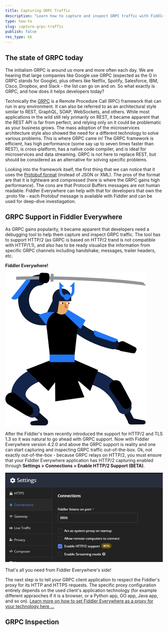 ```yaml
---
title: Capturing GRPC Traffic
description: "Learn how to capture and inspect GRPC traffic with Fiddler Everywhere."
type: how-to
slug: capture-grpc-traffic
publish: false
res_type: kb
---
```



## The state of GRPC today

The initialism GRPC is around us more and more often each day. We are hearing that large companies like Google use GRPC (expected as the G in GRPC stands for Google), plus others like Netflix, Spotify, Salesforce, IBM, Cisco, Dropbox, and Slack - the list can go on and on. So what exactly is GRPC, and how does it helps developers today?

Technically the [GRPC](https://grpc.io) is a Remote Procedure Call (RPC) framework that can run in any environment. It can also be referred to as an architectural style similar to REST, GraphQL, SOAP, WebSockets, and others. While most applications in the wild still rely primarily on REST, it became apparent that the REST API is far from perfect, and relying only on it could be problematic as your business grows. The mass adoption of the microservices architecture style also showed the need for a different technology to solve various problems. This is where GRPC came in! The GRPC framework is efficient, has high performance (some say up to seven times faster than REST), is cross-platform, has a native code compiler, and is ideal for microservices and data streaming. GRPC is not here to replace REST, but should be considered as an alternative for solving specific problems.

Looking into the framework itself, the first thing that we can notice that it uses the [Protobuf format](https://protobuf.dev/) (instead of JSON or XML). The pros of the format are that it is lightware and compressed (here is where the GRPC gains high performance). The cons are that Protocol Buffers messages are not human readable. Fiddler Everywhere can help with that for developers that own the .proto file - each Protobuf message is available with Fiddler and can be used for deep-dive investiagation.


## GRPC Support in Fiddler Everywhere

As GRPC gains popularity, it became apparent that developers need a debugging tool to help them capture and inspect GRPC traffic. The tool has to support HTTP/2 (as GRPC is based on HTTP/2 trand is not compatible with HTTP/1.1), and also has to be ready visualize the information from specific GRPC channels including handshake, messages, trailer headers, etc. 

**Fiddler Everywhere!**

![The Fiddler Everywhere ninja to the resque](../images/temp/fe-ninja.png)

After the Fiddler's team recently introduced the support for HTTP/2 and TLS 1.3 so it was natural to go ahead with GRPC support. Now with Fiddler Everywhere version 4.2.0 and above the GRPC support is reality and one can start capturing and inspecting GRPC traffic out-of-the-box. Ok, not exactly out-of-the-box - because GRPC relays on HTTP/2, you must ensure that your Fiddler Everywhere application has HTTP/2 capturing enabled through **Settings > Connections > Enable HTTP/2 Support (BETA)**.

![Enabling HTTP/2 capturing in Fiddler Everywhere](../images/temp/fe-enable-http2.png)

That's all you need from Fiddler Everywhere's side! 

The next step is to tell your GRPC client application to respect the Fiddler's proxy for its HTTP and HTTPS requests. The specific proxy configuration entirely depends on the used client's application technology (for example different appraoches if it is a browser, or a Python app, GO app, Java app, and so on). [Learn more on how to set Fiddler Everywhere as a proxy for your technology here ...](https://docs.telerik.com/fiddler-everywhere/knowledge-base/capturing-grpc-traffic)

## GRPC Inspection

